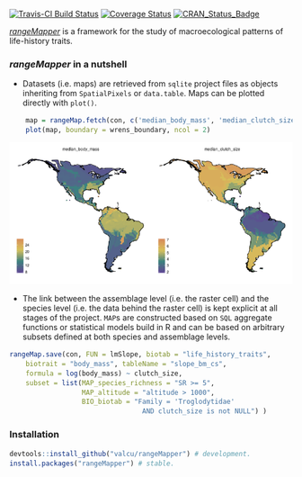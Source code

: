 <!-- README.md is generated from README.Rmd. Please edit that file
knitr::knit('README.Rmd')
-->



[![Travis-CI Build Status](https://travis-ci.org/valcu/rangeMapper.svg?branch=master)](https://travis-ci.org/valcu/rangeMapper)
[![Coverage Status](https://img.shields.io/codecov/c/github/valcu/rangeMapper/master.svg)](https://codecov.io/github/valcu/rangeMapper?branch=master)
[![CRAN_Status_Badge](http://www.r-pkg.org/badges/version/rangeMapper)](http://cran.r-project.org/package=rangeMapper)


[_rangeMapper_](http://onlinelibrary.wiley.com/doi/10.1111/j.1466-8238.2011.00739.x/full/) is a framework for the study of macroecological patterns of life-history traits.

### _rangeMapper_ in a nutshell


* Datasets (i.e. maps) are retrieved from `sqlite` project files as objects inheriting from `SpatialPixels` or `data.table`. Maps can be plotted directly with `plot()`.

```r
    map = rangeMap.fetch(con, c('median_body_mass', 'median_clutch_size'), spatial = FALSE)
    plot(map, boundary = wrens_boundary, ncol = 2)
```

![](README-1-1.png) 

*  The link between the assemblage level (i.e. the raster cell) and the species level (i.e. the data behind the raster cell) is kept explicit at all stages of the project.
`MAP`s are constructed based on `SQL` aggregate functions or statistical models build in R and can be based on arbitrary subsets defined at both species and assemblage levels.

```R
rangeMap.save(con, FUN = lmSlope, biotab = "life_history_traits",
    biotrait = "body_mass", tableName = "slope_bm_cs",
    formula = log(body_mass) ~ clutch_size,
    subset = list(MAP_species_richness = "SR >= 5",
                  MAP_altitude = "altitude > 1000",
                  BIO_biotab = "Family = 'Troglodytidae'
                                 AND clutch_size is not NULL") )
```


### Installation
```R
devtools::install_github("valcu/rangeMapper") # development.
install.packages("rangeMapper") # stable.
```




